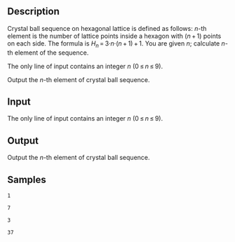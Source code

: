 ## Description

<div><p>Crystal ball sequence on hexagonal lattice is defined as follows: <span class="tex-span"><i>n</i></span>-th element is the number of lattice points inside a hexagon with <span class="tex-span">(<i>n</i> + 1)</span> points on each side. The formula is <span class="tex-span"><i>H</i><sub class="lower-index"><i>n</i></sub> = 3·<i>n</i>·(<i>n</i> + 1) + 1</span>. You are given <span class="tex-span"><i>n</i></span>; calculate <span class="tex-span"><i>n</i></span>-th element of the sequence.</p></div><div class="input-specification"><p>The only line of input contains an integer <span class="tex-span"><i>n</i></span> (<span class="tex-span">0 ≤ <i>n</i> ≤ 9</span>).</p></div><div class="output-specification"><p>Output the <span class="tex-span"><i>n</i></span>-th element of crystal ball sequence.</p></div>


## Input

<p>The only line of input contains an integer <span class="tex-span"><i>n</i></span> (<span class="tex-span">0 ≤ <i>n</i> ≤ 9</span>).</p>


## Output

<p>Output the <span class="tex-span"><i>n</i></span>-th element of crystal ball sequence.</p>


## Samples

```input1
1

```

```output1
7

```






```input2
3

```

```output2
37

```



